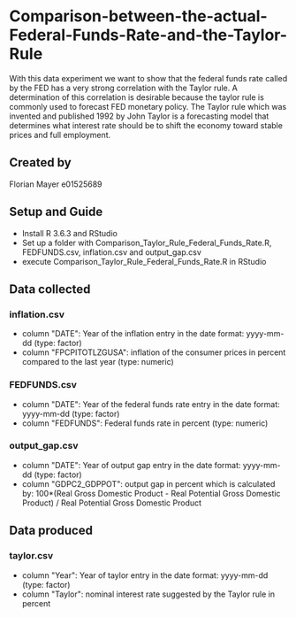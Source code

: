 # Comparison-between-the-actual-Federal-Funds-Rate-and-the-Taylor-Rule
With this data experiment we want to show that the federal funds rate called by the FED has a very strong correlation with the Taylor rule. A determination of this correlation is desirable because the taylor rule is commonly used to forecast FED monetary policy. The Taylor rule which was invented and published 1992 by John Taylor is a forecasting model that determines what interest rate should be to shift the economy toward stable prices and full employment.

## Created by
Florian Mayer e01525689

## Setup and Guide
* Install R 3.6.3 and RStudio
* Set up a folder with Comparison_Taylor_Rule_Federal_Funds_Rate.R, FEDFUNDS.csv, inflation.csv and output_gap.csv
* execute Comparison_Taylor_Rule_Federal_Funds_Rate.R in RStudio

## Data collected

### inflation.csv
* column "DATE": Year of the inflation entry in the date format: yyyy-mm-dd (type: factor)
* column "FPCPITOTLZGUSA": inflation of the consumer prices in percent compared to the last year (type: numeric)

### FEDFUNDS.csv
* column "DATE": Year of the federal funds rate entry in the date format: yyyy-mm-dd (type: factor)
* column "FEDFUNDS": Federal funds rate in percent (type: numeric)

### output_gap.csv
* column "DATE": Year of output gap entry in the date format: yyyy-mm-dd (type: factor)
* column "GDPC2_GDPPOT": output gap in percent which is calculated by: 100*(Real Gross Domestic Product - Real Potential Gross Domestic Product) / Real Potential Gross Domestic Product

## Data produced

### taylor.csv
* column "Year": Year of taylor entry in the date format: yyyy-mm-dd (type: factor)
* column "Taylor": nominal interest rate suggested by the Taylor rule in percent
